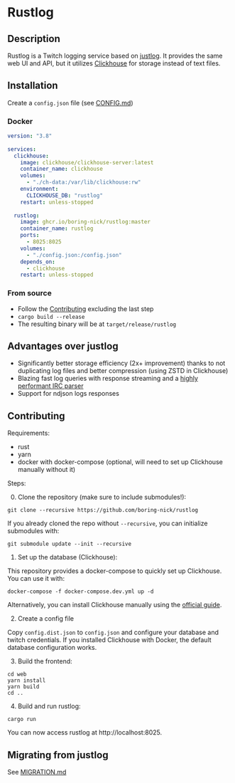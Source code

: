 # Rustlog

## Description
Rustlog is a Twitch logging service based on [justlog](https://github.com/gempir/justlog). It provides the same web UI and API, but it utilizes [Clickhouse](https://clickhouse.com) for storage instead of text files.


## Installation

Create a `config.json` file (see [CONFIG.md](./docs/CONFIG.md))

### Docker
```yaml
version: "3.8"
  
services:
  clickhouse:
    image: clickhouse/clickhouse-server:latest
    container_name: clickhouse
    volumes:
      - "./ch-data:/var/lib/clickhouse:rw"
    environment:
      CLICKHOUSE_DB: "rustlog"
    restart: unless-stopped
        
  rustlog:
    image: ghcr.io/boring-nick/rustlog:master
    container_name: rustlog
    ports:
      - 8025:8025 
    volumes:
      - "./config.json:/config.json"
    depends_on: 
      - clickhouse
    restart: unless-stopped
```

### From source

- Follow the [Contributing](Contributing) excluding the last step
- `cargo build --release`
- The resulting binary will be at `target/release/rustlog`

## Advantages over justlog

- Significantly better storage efficiency (2x+ improvement) thanks to not duplicating log files and better compression (using ZSTD in Clickhouse)
- Blazing fast log queries with response streaming and a [highly performant IRC parser](https://github.com/jprochazk/twitch-rs)
- Support for ndjson logs responses

## Contributing

Requirements:
- rust
- yarn
- docker with docker-compose (optional, will need to set up Clickhouse manually without it)

Steps:

0. Clone the repository (make sure to include submodules!):
```
git clone --recursive https://github.com/boring-nick/rustlog
```
If you already cloned the repo without `--recursive`, you can initialize submodules with:
```
git submodule update --init --recursive
```

1. Set up the database (Clickhouse):

This repository provides a docker-compose to quickly set up Clickhouse. You can use it with:
```
docker-compose -f docker-compose.dev.yml up -d
```
Alternatively, you can install Clickhouse manually using the [official guide](https://clickhouse.com/docs/en/install).

2. Create a config file

Copy `config.dist.json` to `config.json` and configure your database and twitch credentials. If you installed Clickhouse with Docker, the default database configuration works.

3. Build the frontend:
```
cd web
yarn install
yarn build
cd ..
```
4. Build and run rustlog:
```
cargo run
```

You can now access rustlog at http://localhost:8025.

## Migrating from justlog
See [MIGRATION.md](./docs/MIGRATION.md)
